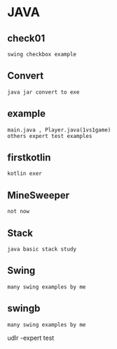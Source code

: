 # JAVA

## check01  
	swing checkbox example

## Convert 
	java jar convert to exe

## example 
	main.java , Player.java(1vs1game)
	others expert test examples

## firstkotlin 
	kotlin exer

## MineSweeper 
	not now

## Stack 
	java basic stack study

## Swing 
	many swing examples by me

## swingb 
	many swing examples by me

udlr -expert test
